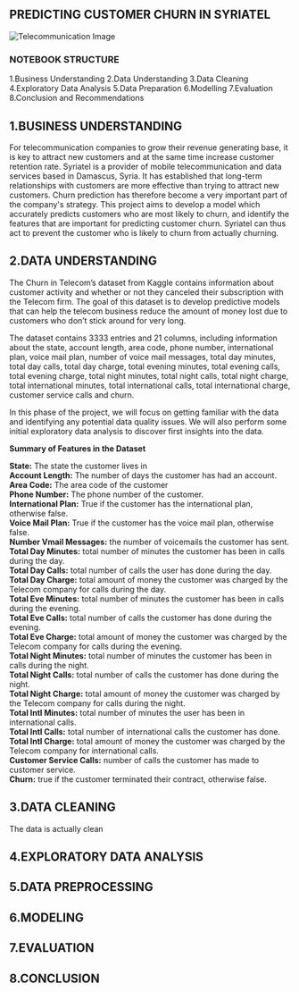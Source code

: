 ## PREDICTING CUSTOMER CHURN IN SYRIATEL
![Telecommunication Image](https://github.com/VincentKiplangat/Predicting-customer-churn-for-SyrialTel/Telecommunication.jpg)
### NOTEBOOK STRUCTURE
1.Business Understanding
2.Data Understanding
3.Data Cleaning
4.Exploratory Data Analysis
5.Data Preparation
6.Modelling
7.Evaluation
8.Conclusion and Recommendations

## 1.BUSINESS UNDERSTANDING
For telecommunication companies to grow their revenue generating base, it is key to attract new customers and at the same time increase customer retention rate. Syriatel is a provider of mobile telecommunication and data services based in Damascus, Syria. It has established that long-term relationships with customers are more effective than trying to attract new customers. Churn prediction has therefore become a very important part of the company's strategy. This project aims to develop a model which accurately predicts customers who are most likely to churn, and identify the features that are important for predicting customer churn. Syriatel can thus act to prevent the customer who is likely to churn from actually churning.

## 2.DATA UNDERSTANDING
The Churn in Telecom’s dataset from Kaggle contains information about customer activity and whether or not they canceled their subscription with the Telecom firm. The goal of this dataset is to develop predictive models that can help the telecom business reduce the amount of money lost due to customers who don’t stick around for very long.

The dataset contains 3333 entries and 21 columns, including information about the state, account length, area code, phone number, international plan, voice mail plan, number of voice mail messages, total day minutes, total day calls, total day charge, total evening minutes, total evening calls, total evening charge, total night minutes, total night calls, total night charge, total international minutes, total international calls, total international charge, customer service calls and churn.

In this phase of the project, we will focus on getting familiar with the data and identifying any potential data quality issues. We will also perform some initial exploratory data analysis to discover first insights into the data.

**Summary of Features in the Dataset**

**State:** The state the customer lives in  
**Account Length:** The number of days the customer has had an account.  
**Area Code:** The area code of the customer  
**Phone Number:** The phone number of the customer.  
**International Plan:** True if the customer has the international plan, otherwise false.  
**Voice Mail Plan:** True if the customer has the voice mail plan, otherwise false.  
**Number Vmail Messages:** the number of voicemails the customer has sent.  
**Total Day Minutes:** total number of minutes the customer has been in calls during the day.  
**Total Day Calls:** total number of calls the user has done during the day.  
**Total Day Charge:** total amount of money the customer was charged by the Telecom company for calls during the day.  
**Total Eve Minutes:** total number of minutes the customer has been in calls during the evening.  
**Total Eve Calls:** total number of calls the customer has done during the evening.  
**Total Eve Charge:** total amount of money the customer was charged by the Telecom company for calls during the evening.  
**Total Night Minutes:** total number of minutes the customer has been in calls during the night.  
**Total Night Calls:** total number of calls the customer has done during the night.  
**Total Night Charge:** total amount of money the customer was charged by the Telecom company for calls during the night.  
**Total Intl Minutes:** total number of minutes the user has been in international calls.  
**Total Intl Calls:** total number of international calls the customer has done.  
**Total Intl Charge:** total amount of money the customer was charged by the Telecom company for international calls.  
**Customer Service Calls:** number of calls the customer has made to customer service.  
**Churn:** true if the customer terminated their contract, otherwise false.  


## 3.DATA CLEANING
The data is actually clean 
## 4.EXPLORATORY DATA ANALYSIS
## 5.DATA PREPROCESSING
## 6.MODELING
## 7.EVALUATION
## 8.CONCLUSION
